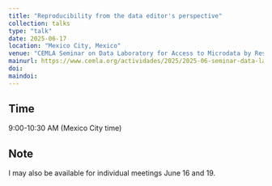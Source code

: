 ```yaml
---
title: "Reproducibility from the data editor's perspective"
collection: talks
type: "talk"
date: 2025-06-17
location: "Mexico City, Mexico"
venue: "CEMLA Seminar on Data Laboratory for Access to Microdata by Researchers"
mainurl: https://www.cemla.org/actividades/2025/2025-06-seminar-data-laboratory.html
doi: 
maindoi: 
---
```


## Time

9:00-10:30 AM (Mexico City time)

## Note

I may also be available for individual meetings June 16 and 19. 
